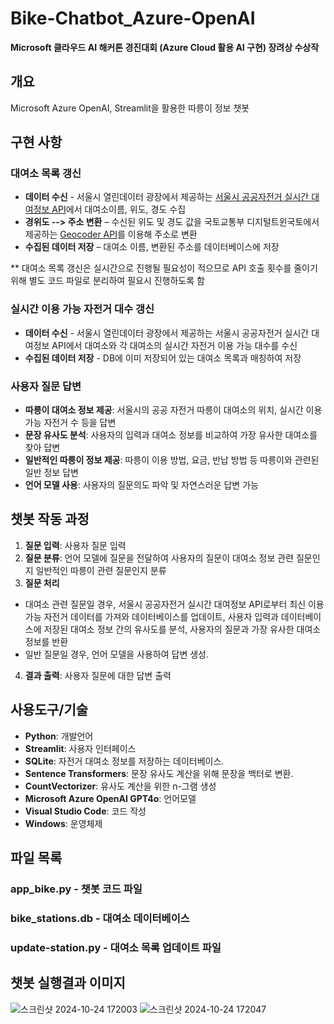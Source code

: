 # Bike-Chatbot_Azure-OpenAI
**Microsoft 클라우드 AI 해커톤 경진대회 (Azure Cloud 활용 AI 구현) 장려상 수상작**
## 개요

Microsoft Azure OpenAI, Streamlit을 활용한 따릉이 정보 챗봇

## 구현 사항
### 대여소 목록 갱신
- **데이터 수신** - 서울시 열린데이터 광장에서 제공하는 [서울시 공공자전거 실시간 대여정보 API](https://data.seoul.go.kr/dataList/OA-15493/A/1/datasetView.do)에서 대여소이름, 위도, 경도 수집
- **경위도 --> 주소 변환** – 수신된 위도 및 경도 값을 국토교통부 디지털트윈국토에서 제공하는 [Geocoder API](https://www.vworld.kr/dev/v4dv_geocoderguide2_s002.do)를 이용해 주소로 변환
- **수집된 데이터 저장** – 대여소 이름, 변환된 주소를 데이터베이스에 저장

** 대여소 목록 갱신은 실시간으로 진행될 필요성이 적으므로 API 호출 횟수를 줄이기 위해 별도 코드 파일로 분리하여 필요시 진행하도록 함
### 실시간 이용 가능 자전거 대수 갱신
- **데이터 수신** -  서울시 열린데이터 광장에서 제공하는 서울시 공공자전거 실시간 대여정보 API에서 대여소와 각 대여소의 실시간 자전거 이용 가능 대수를 수신
- **수집된 데이터 저장** - DB에 이미 저장되어 있는 대여소 목록과 매칭하여 저장
### 사용자 질문 답변
- **따릉이 대여소 정보 제공**: 서울시의 공공 자전거 따릉이 대여소의 위치, 실시간 이용 가능 자전거 수 등을 답변
- **문장 유사도 분석**: 사용자의 입력과 대여소 정보를 비교하여 가장 유사한 대여소를 찾아 답변
- **일반적인 따릉이 정보 제공**: 따릉이 이용 방법, 요금, 반납 방법 등 따릉이와 관련된 일반 정보 답변
- **언어 모델 사용**: 사용자의 질문의도 파악 및 자연스러운 답변 가능


## 챗봇 작동 과정

1. **질문 입력**: 사용자 질문 입력
2. **질문 분류**: 언어 모델에 질문을 전달하여 사용자의 질문이 대여소 정보 관련 질문인지 일반적인 따릉이 관련 질문인지 분류
3. **질문 처리**
- 대여소 관련 질문일 경우, 서울시 공공자전거 실시간 대여정보 API로부터 최신 이용 가능 자전거 데이터를 가져와 데이터베이스를 업데이트, 사용자 입력과 데이터베이스에 저장된 대여소 정보 간의 유사도를 분석, 사용자의 질문과 가장 유사한 대여소 정보를 반환
- 일반 질문일 경우, 언어 모델을 사용하여 답변 생성.
4. **결과 출력**: 사용자 질문에 대한 답변 출력

## 사용도구/기술

- **Python**: 개발언어
- **Streamlit**: 사용자 인터페이스
- **SQLite**: 자전거 대여소 정보를 저장하는 데이터베이스.
- **Sentence Transformers**: 문장 유사도 계산을 위해 문장을 백터로 변환.
- **CountVectorizer**: 유사도 계산을 위한 n-그램 생성
- **Microsoft Azure OpenAI GPT4o**: 언어모델
- **Visual Studio Code**: 코드 작성
- **Windows**: 운영체제

## 파일 목록

### app_bike.py - 챗봇 코드 파일
### bike_stations.db - 대여소 데이터베이스
### update-station.py - 대여소 목록 업데이트 파일

## 챗봇 실행결과 이미지
![스크린샷 2024-10-24 172003](https://github.com/user-attachments/assets/bca2122f-70f8-4bba-9cac-ea25753b6c9e)
![스크린샷 2024-10-24 172047](https://github.com/user-attachments/assets/b92a3b69-0380-4fba-8ec2-af67d9625576)
